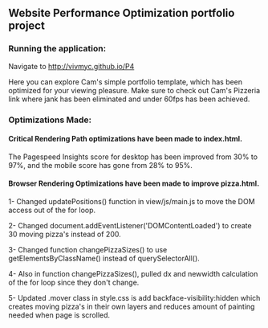 ## Website Performance Optimization portfolio project

### Running the application:

Navigate to http://vivmyc.github.io/P4

Here you can explore Cam's simple portfolio template,
which has been optimized for your viewing pleasure.
Make sure to check out Cam's Pizzeria link where jank has
been eliminated and under 60fps has been achieved.

### Optimizations Made:

#### Critical Rendering Path optimizations have been made to index.html.

  The Pagespeed Insights score for desktop has been improved
  from 30% to 97%, and the mobile score has gone from 28% to 95%.

#### Browser Rendering Optimizations have been made to improve pizza.html.

  1- Changed updatePositions() function in view/js/main.js to move the
  DOM access out of the for loop.

  2- Changed document.addEventListener('DOMContentLoaded') to create 30
  moving pizza's instead of 200.

  3- Changed function changePizzaSizes() to use getElementsByClassName()
  instead of querySelectorAll().

  4- Also in function changePizzaSizes(), pulled dx and newwidth calculation
  of the for loop since they don't change.

  5- Updated .mover class in style.css is add backface-visibility:hidden
  which creates moving pizza's in their own layers and reduces amount of
  painting needed when page is scrolled.





